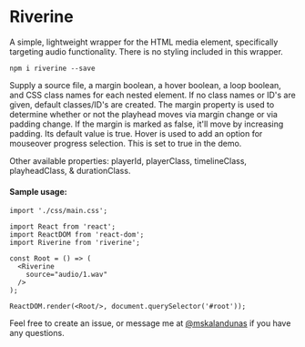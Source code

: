 # Riverine

A simple, lightweight wrapper for the HTML media element, specifically targeting audio functionality.  There is no styling included in this wrapper.

    npm i riverine --save

Supply a source file, a margin boolean, a hover boolean, a loop boolean, and CSS class names for each nested element.  If no class names or ID's are given, default classes/ID's are created.  The margin property is used to determine whether or not the playhead moves via margin change or via padding change.  If the margin is marked as false, it'll move by increasing padding.  Its default value is true.  Hover is used to add an option for mouseover progress selection.  This is set to true in the demo.

Other available properties: playerId, playerClass, timelineClass, playheadClass, & durationClass.

#### Sample usage:

```
import './css/main.css';

import React from 'react';
import ReactDOM from 'react-dom';
import Riverine from 'riverine';

const Root = () => (
  <Riverine
    source="audio/1.wav"
  />
);

ReactDOM.render(<Root/>, document.querySelector('#root'));
```

Feel free to create an issue, or message me at [@mskalandunas](https://twitter.com/mskalandunas) if you have any questions.
